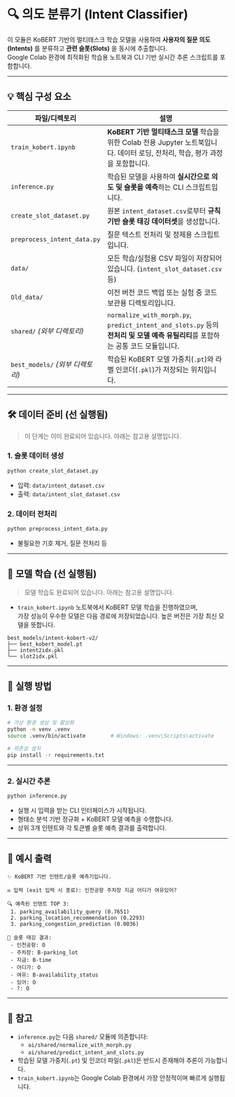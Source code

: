 # 🔍 의도 분류기 (Intent Classifier)

이 모듈은 KoBERT 기반의 멀티태스크 학습 모델을 사용하여 **사용자의 질문 의도(Intents)** 를 분류하고 **관련 슬롯(Slots)** 을 동시에 추출합니다.  
Google Colab 환경에 최적화된 학습용 노트북과 CLI 기반 실시간 추론 스크립트를 포함합니다.


---

## 💡 핵심 구성 요소

| 파일/디렉토리 | 설명 |
|---------------|------|
| `train_kobert.ipynb` | **KoBERT 기반 멀티태스크 모델** 학습을 위한 Colab 전용 Jupyter 노트북입니다. 데이터 로딩, 전처리, 학습, 평가 과정을 포함합니다. |
| `inference.py` | 학습된 모델을 사용하여 **실시간으로 의도 및 슬롯을 예측**하는 CLI 스크립트입니다. |
| `create_slot_dataset.py` | 원본 `intent_dataset.csv`로부터 **규칙 기반 슬롯 태깅 데이터셋**을 생성합니다. |
| `preprocess_intent_data.py` | 질문 텍스트 전처리 및 정제용 스크립트입니다. |
| `data/` | 모든 학습/실험용 CSV 파일이 저장되어 있습니다. (`intent_slot_dataset.csv` 등) |
| `Old_data/` | 이전 버전 코드 백업 또는 실험 중 코드 보관용 디렉토리입니다. |
| `shared/` *(외부 디렉토리)* | `normalize_with_morph.py`, `predict_intent_and_slots.py` 등의 **전처리 및 모델 예측 유틸리티**를 포함하는 공통 코드 모듈입니다. |
| `best_models/` *(외부 디렉토리)* | 학습된 KoBERT 모델 가중치(`.pt`)와 라벨 인코더(`.pkl`)가 저장되는 위치입니다. |

---

## 🛠 데이터 준비 (선 실행됨)

> 이 단계는 이미 완료되어 있습니다. 아래는 참고용 설명입니다.

### 1. 슬롯 데이터 생성

```bash
python create_slot_dataset.py
```

- 입력: `data/intent_dataset.csv`
- 출력: `data/intent_slot_dataset.csv`

### 2. 데이터 전처리

```bash
python preprocess_intent_data.py
```

- 불필요한 기호 제거, 질문 전처리 등

---

## 🏁 모델 학습 (선 실행됨)

> 모델 학습도 완료되어 있습니다. 아래는 참고용 설명입니다.

- `train_kobert.ipynb` 노트북에서 KoBERT 모델 학습을 진행하였으며,  
  가장 성능이 우수한 모델은 다음 경로에 저장되었습니다. 높은 버전은 가장 최신 모델을 뜻합니다. 

```
best_models/intent-kobert-v2/
├── best_kobert_model.pt
├── intent2idx.pkl
└── slot2idx.pkl
```

---

## 🚀 실행 방법

### 1. 환경 설정

```bash
# 가상 환경 생성 및 활성화
python -m venv .venv
source .venv/bin/activate        # Windows: .venv\Scripts\activate

# 의존성 설치
pip install -r requirements.txt
```

---

### 2. 실시간 추론

```bash
python inference.py
```

- 실행 시 입력을 받는 CLI 인터페이스가 시작됩니다.
- 형태소 분석 기반 정규화 + KoBERT 모델 예측을 수행합니다.
- 상위 3개 인텐트와 각 토큰별 슬롯 예측 결과를 출력합니다.

---

## 📌 예시 출력

```
✨ KoBERT 기반 인텐트/슬롯 예측기입니다.

✉️ 입력 (exit 입력 시 종료): 인천공항 주차장 지금 어디가 여유있어?

🔍 예측된 인텐트 TOP 3:
 1. parking_availability_query (0.7651)
 2. parking_location_recommendation (0.2293)
 3. parking_congestion_prediction (0.0036)

🎯 슬롯 태깅 결과:
 - 인천공항: O
 - 주차장: B-parking_lot
 - 지금: B-time
 - 어디가: O
 - 여유: B-availability_status
 - 있어: O
 - ?: O
```

---

## 📎 참고

- `inference.py`는 다음 `shared/` 모듈에 의존합니다:
  - `ai/shared/normalize_with_morph.py`
  - `ai/shared/predict_intent_and_slots.py`
- 학습된 모델 가중치(`.pt`) 및 인코더 파일(`.pkl`)은 반드시 존재해야 추론이 가능합니다.
- `train_kobert.ipynb`는 Google Colab 환경에서 가장 안정적이며 빠르게 실행됩니다.
